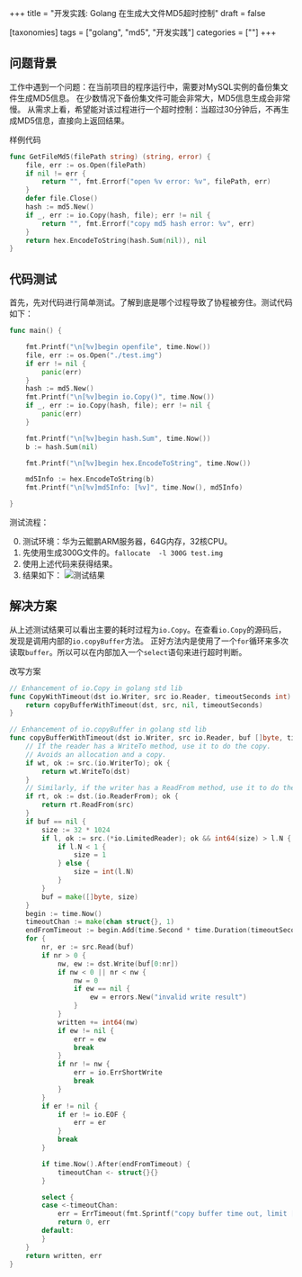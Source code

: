 +++
title = "开发实践: Golang 在生成大文件MD5超时控制"
draft = false

[taxonomies]
tags = ["golang", "md5", "开发实践"]
categories = [""]
+++

## 问题背景

工作中遇到一个问题：在当前项目的程序运行中，需要对MySQL实例的备份集文件生成MD5信息。
在少数情况下备份集文件可能会非常大，MD5信息生成会非常慢。
从需求上看，希望能对该过程进行一个超时控制：当超过30分钟后，不再生成MD5信息，直接向上返回结果。

样例代码
```go
func GetFileMd5(filePath string) (string, error) {
	file, err := os.Open(filePath)
	if nil != err {
		return "", fmt.Errorf("open %v error: %v", filePath, err)
	}
	defer file.Close()
	hash := md5.New()
	if _, err := io.Copy(hash, file); err != nil {
		return "", fmt.Errorf("copy md5 hash error: %v", err)
	}
	return hex.EncodeToString(hash.Sum(nil)), nil
}

```

## 代码测试

首先，先对代码进行简单测试。了解到底是哪个过程导致了协程被夯住。测试代码如下：

```go
func main() {

	fmt.Printf("\n[%v]begin openfile", time.Now())
	file, err := os.Open("./test.img")
	if err != nil {
		panic(err)
	}
	hash := md5.New()
	fmt.Printf("\n[%v]begin io.Copy()", time.Now())
	if _, err := io.Copy(hash, file); err != nil {
		panic(err)
	}

	fmt.Printf("\n[%v]begin hash.Sum", time.Now())
	b := hash.Sum(nil)

	fmt.Printf("\n[%v]begin hex.EncodeToString", time.Now())

	md5Info := hex.EncodeToString(b)
	fmt.Printf("\n[%v]md5Info: [%v]", time.Now(), md5Info)

}
```

测试流程：

0. 测试环境：华为云鲲鹏ARM服务器，64G内存，32核CPU。
1. 先使用生成300G文件的。`fallocate  -l 300G test.img`
2. 使用上述代码来获得结果。
3. 结果如下：
![测试结果](https://cdn.jsdelivr.net/gh/zlipsun/picstore/imgmd5.png)


## 解决方案

从上述测试结果可以看出主要的耗时过程为`io.Copy`。在查看`io.Copy`的源码后，发现是调用内部的`io.copyBuffer`方法。
正好方法内是使用了一个`for`循环来多次读取`buffer`。所以可以在内部加入一个`select`语句来进行超时判断。

改写方案
```go
// Enhancement of io.Copy in golang std lib
func CopyWithTimeout(dst io.Writer, src io.Reader, timeoutSeconds int) (written int64, err error) {
	return copyBufferWithTimeout(dst, src, nil, timeoutSeconds)
}

// Enhancement of io.copyBuffer in golang std lib
func copyBufferWithTimeout(dst io.Writer, src io.Reader, buf []byte, timeoutSeconds int) (written int64, err error) {
	// If the reader has a WriteTo method, use it to do the copy.
	// Avoids an allocation and a copy.
	if wt, ok := src.(io.WriterTo); ok {
		return wt.WriteTo(dst)
	}
	// Similarly, if the writer has a ReadFrom method, use it to do the copy.
	if rt, ok := dst.(io.ReaderFrom); ok {
		return rt.ReadFrom(src)
	}
	if buf == nil {
		size := 32 * 1024
		if l, ok := src.(*io.LimitedReader); ok && int64(size) > l.N {
			if l.N < 1 {
				size = 1
			} else {
				size = int(l.N)
			}
		}
		buf = make([]byte, size)
	}
	begin := time.Now()
	timeoutChan := make(chan struct{}, 1)
	endFromTimeout := begin.Add(time.Second * time.Duration(timeoutSeconds))
	for {
		nr, er := src.Read(buf)
		if nr > 0 {
			nw, ew := dst.Write(buf[0:nr])
			if nw < 0 || nr < nw {
				nw = 0
				if ew == nil {
					ew = errors.New("invalid write result")
				}
			}
			written += int64(nw)
			if ew != nil {
				err = ew
				break
			}
			if nr != nw {
				err = io.ErrShortWrite
				break
			}
		}
		if er != nil {
			if er != io.EOF {
				err = er
			}
			break
		}

		if time.Now().After(endFromTimeout) {
			timeoutChan <- struct{}{}
		}

		select {
		case <-timeoutChan:
			err = ErrTimeout(fmt.Sprintf("copy buffer time out, limit [%v] seconds", timeoutSeconds))
			return 0, err
		default:
		}
	}
	return written, err
}
```
